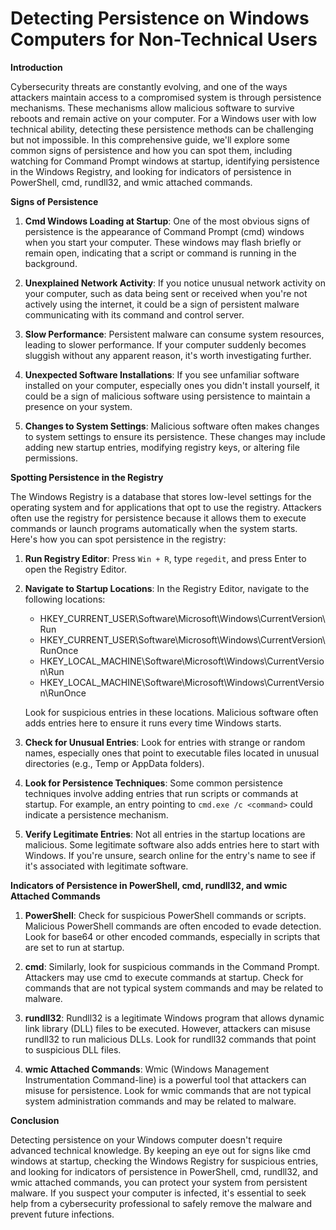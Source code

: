 # Detecting Persistence on Windows Computers for Non-Technical Users

**Introduction**

Cybersecurity threats are constantly evolving, and one of the ways attackers maintain access to a compromised system is through persistence mechanisms. These mechanisms allow malicious software to survive reboots and remain active on your computer. For a Windows user with low technical ability, detecting these persistence methods can be challenging but not impossible. In this comprehensive guide, we'll explore some common signs of persistence and how you can spot them, including watching for Command Prompt windows at startup, identifying persistence in the Windows Registry, and looking for indicators of persistence in PowerShell, cmd, rundll32, and wmic attached commands.

**Signs of Persistence**

1. **Cmd Windows Loading at Startup**: One of the most obvious signs of persistence is the appearance of Command Prompt (cmd) windows when you start your computer. These windows may flash briefly or remain open, indicating that a script or command is running in the background.

2. **Unexplained Network Activity**: If you notice unusual network activity on your computer, such as data being sent or received when you're not actively using the internet, it could be a sign of persistent malware communicating with its command and control server.

3. **Slow Performance**: Persistent malware can consume system resources, leading to slower performance. If your computer suddenly becomes sluggish without any apparent reason, it's worth investigating further.

4. **Unexpected Software Installations**: If you see unfamiliar software installed on your computer, especially ones you didn't install yourself, it could be a sign of malicious software using persistence to maintain a presence on your system.

5. **Changes to System Settings**: Malicious software often makes changes to system settings to ensure its persistence. These changes may include adding new startup entries, modifying registry keys, or altering file permissions.

**Spotting Persistence in the Registry**

The Windows Registry is a database that stores low-level settings for the operating system and for applications that opt to use the registry. Attackers often use the registry for persistence because it allows them to execute commands or launch programs automatically when the system starts. Here's how you can spot persistence in the registry:

1. **Run Registry Editor**: Press `Win + R`, type `regedit`, and press Enter to open the Registry Editor.

2. **Navigate to Startup Locations**: In the Registry Editor, navigate to the following locations:

   - HKEY_CURRENT_USER\Software\Microsoft\Windows\CurrentVersion\Run
   - HKEY_CURRENT_USER\Software\Microsoft\Windows\CurrentVersion\RunOnce
   - HKEY_LOCAL_MACHINE\Software\Microsoft\Windows\CurrentVersion\Run
   - HKEY_LOCAL_MACHINE\Software\Microsoft\Windows\CurrentVersion\RunOnce

   Look for suspicious entries in these locations. Malicious software often adds entries here to ensure it runs every time Windows starts.

3. **Check for Unusual Entries**: Look for entries with strange or random names, especially ones that point to executable files located in unusual directories (e.g., Temp or AppData folders).

4. **Look for Persistence Techniques**: Some common persistence techniques involve adding entries that run scripts or commands at startup. For example, an entry pointing to `cmd.exe /c <command>` could indicate a persistence mechanism.

5. **Verify Legitimate Entries**: Not all entries in the startup locations are malicious. Some legitimate software also adds entries here to start with Windows. If you're unsure, search online for the entry's name to see if it's associated with legitimate software.

**Indicators of Persistence in PowerShell, cmd, rundll32, and wmic Attached Commands**

1. **PowerShell**: Check for suspicious PowerShell commands or scripts. Malicious PowerShell commands are often encoded to evade detection. Look for base64 or other encoded commands, especially in scripts that are set to run at startup.

2. **cmd**: Similarly, look for suspicious commands in the Command Prompt. Attackers may use cmd to execute commands at startup. Check for commands that are not typical system commands and may be related to malware.

3. **rundll32**: Rundll32 is a legitimate Windows program that allows dynamic link library (DLL) files to be executed. However, attackers can misuse rundll32 to run malicious DLLs. Look for rundll32 commands that point to suspicious DLL files.

4. **wmic Attached Commands**: Wmic (Windows Management Instrumentation Command-line) is a powerful tool that attackers can misuse for persistence. Look for wmic commands that are not typical system administration commands and may be related to malware.

**Conclusion**

Detecting persistence on your Windows computer doesn't require advanced technical knowledge. By keeping an eye out for signs like cmd windows at startup, checking the Windows Registry for suspicious entries, and looking for indicators of persistence in PowerShell, cmd, rundll32, and wmic attached commands, you can protect your system from persistent malware. If you suspect your computer is infected, it's essential to seek help from a cybersecurity professional to safely remove the malware and prevent future infections.